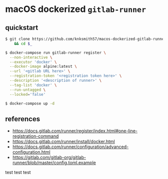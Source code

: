 # macOS dockerized `gitlab-runner`

## quickstart

```bash
$ git clone https://github.com/knksmith57/macos-dockerized-gitlab-runner.git macos-dockerized-gitlab-runner \
    && cd $_

$ docker-compose run gitlab-runner register \
  --non-interactive \
  --executor 'docker' \
  --docker-image alpine:latest \
  --url '<gitlab URL here>' \
  --registration-token '<registration token here>' \
  --description '<description of runner>' \
  --tag-list 'docker' \
  --run-untagged \
  --locked='false'

$ docker-compose up -d
```

## references

- https://docs.gitlab.com/runner/register/index.html#one-line-registration-command
- https://docs.gitlab.com/runner/install/docker.html
- https://docs.gitlab.com/runner/configuration/advanced-configuration.html
- https://gitlab.com/gitlab-org/gitlab-runner/blob/master/config.toml.example

test test test

